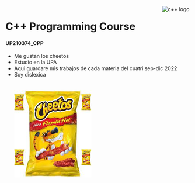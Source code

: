 <a href="https://www.freepng.es/png-93hy0r/">
    <img src="https://www.freepng.es/png-93hy0r/" alt="c++ logo" title="C++" align="right" height="50" />
</a>


# C++ Programming Course 
#### UP210374_CPP

* Me gustan los cheetos
* Estudio en la UPA
* Aqui guardare mis trabajos de cada materia del cuatri sep-dic 2022
* Soy dislexica
<br><br>
<br>![red imagen](/imagenes/descarga.jpeg)<br>

